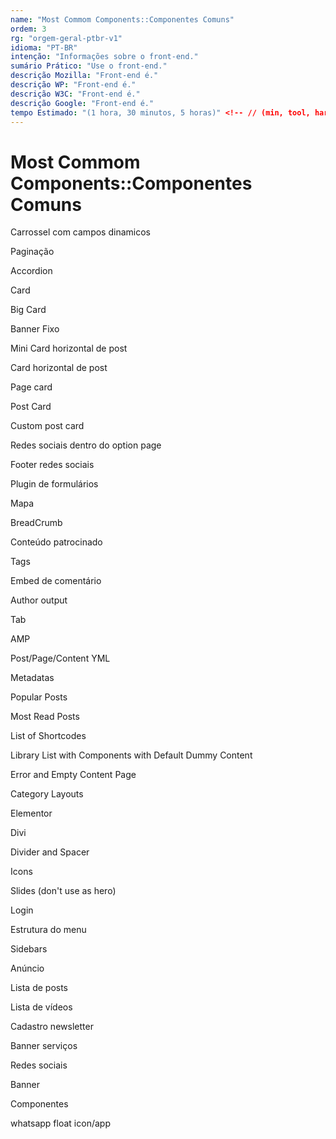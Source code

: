 ```yaml
---
name: "Most Commom Components::Componentes Comuns"
ordem: 3
rg: "orgem-geral-ptbr-v1"
idioma: "PT-BR"
intenção: "Informações sobre o front-end."
sumário Prático: "Use o front-end."
descrição Mozilla: "Front-end é."
descrição WP: "Front-end é."
descrição W3C: "Front-end é."
descrição Google: "Front-end é."
tempo Estimado: "(1 hora, 30 minutos, 5 horas)" <!-- // (min, tool, hard) -
---
```


# Most Commom Components::Componentes Comuns

Carrossel com campos dinamicos

Paginação

Accordion

Card

Big Card

Banner Fixo

Mini Card horizontal de post

Card horizontal de post

Page card

Post Card

Custom post card

Redes sociais dentro do option page

Footer redes sociais

Plugin de formulários

Mapa

BreadCrumb

Conteúdo patrocinado

Tags

Embed de comentário

Author output

Tab

AMP

Post/Page/Content YML

Metadatas

Popular Posts

Most Read Posts

List of Shortcodes

Library List with Components with Default Dummy Content

Error and Empty Content Page

Category Layouts

Elementor

Divi

Divider and Spacer

Icons

Slides (don't use as hero)

Login

Estrutura do menu

Sidebars

Anúncio

Lista de posts

Lista de vídeos

Cadastro newsletter

Banner serviços

Redes sociais

Banner

Componentes

whatsapp float icon/app
